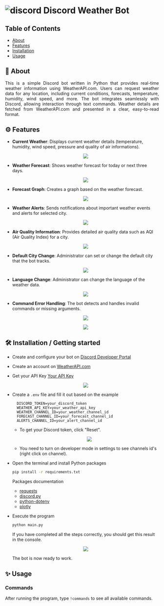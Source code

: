 # ![discord](https://i.imgur.com/hvGaBRD.png) Discord Weather Bot
## Table of Contents
- [About](#-about)
- [Features](#-features)
- [Installation](#-installation---getting-started)
- [Usage](#-usage)
  
## 🚀 About
<p align="justify">
This is a simple Discord bot written in Python that provides real-time weather information using WeatherAPI.com. Users can request weather data for any location, including current conditions, forecasts, temperature, humidity, wind speed, and more. The bot integrates seamlessly with Discord, allowing interaction through text commands. Weather details are fetched from WeatherAPI.com and presented in a clear, easy-to-read format.
</p>

## ⚙ Features

* **Current Weather**: Displays current weather details (temperature, humidity, wind speed, pressure and quality of air informations).
  <p align="center">
  <img src="https://i.imgur.com/WkNF8i7.png" />
  </p>
* **Weather Forecast**: Shows weather forecast for today or next three days.
  <p align="center">
  <img src="https://i.imgur.com/5RMxh4F.png" />
  </p>
* **Forecast Graph**: Creates a graph based on the weather forecast.
  <p align="center">
  <img src="https://i.imgur.com/kOhvH1o.png" />
  </p>
* **Weather Alerts**: Sends notifications about important weather events and alerts for selected city.
  <p align="center">
  <img src="https://i.imgur.com/PcgnnXz.png" />
  </p>
* **Air Quality Information**: Provides detailed air quality data such as AQI (Air Quality Index) for a city.
  <p align="center">
  <img src="https://i.imgur.com/hCqyuj4.png" />
  </p>
* **Default City Change**: Administrator can set or change the default city that the bot tracks.
  <p align="center">
  <img src="https://i.imgur.com/oKMSJrY.png" />
  </p>
* **Language Change**: Administrator can change the language of the weather data.
  <p align="center">
  <img src="https://i.imgur.com/yIIJamB.png" />
  </p>
* **Command Error Handling**: The bot detects and handles invalid commands or missing arguments.
  <p align="center">
  <img src="https://i.imgur.com/pe0ksxp.png" />
  </p>
  <p align="center">
  <img src="https://i.imgur.com/8tZK4SP.png" />
  </p>

## 🛠 Installation / Getting started
* Create and configure your bot on [Discord Developer Portal](https://discord.com/developers/applications)
* Create an account on [WeatherAPI.com](https://www.weatherapi.com/)
* Get your API Key [Your API Key](https://www.weatherapi.com/my/)
  <p align="center">
  <img src="https://i.imgur.com/HzgaZgp.png" />
  </p>
* Create a  `.env` file and fill it out based on the example
  ```env
    DISCORD_TOKEN=your_discord_token
    WEATHER_API_KEY=your_weather_api_key
    WEATHER_CHANNEL_ID=your_weather_channel_id
    FORECAST_CHANNEL_ID=your_forecast_channel_id
    ALERTS_CHANNEL_ID=your_alert_channel_id
   ```
  + To get your Discord token, click "Reset".
    <p align="center">
    <img src="https://i.imgur.com/qfStkrM.png" />
    </p>

  + You need to turn on developer mode in settings to see channels id's (right click on channel).
  
* Open the terminal and install Python packages
  ```sh
  pip install -r requirements.txt
   ```
  Packages documentation
  + [requests](https://pypi.org/project/requests/)
  + [discord.py](https://pypi.org/project/discord.py/)
  + [python-dotenv](https://pypi.org/project/python-dotenv/)
  + [plotly](https://pypi.org/project/plotly/)

* Execute the program
  ```sh
  python main.py
  ```
  If you have completed all the steps correctly, you should get this result in the console.
  <p align="center">
  <img src="https://i.imgur.com/Q15wQKq.png" />
  </p>
  The bot is now ready to work.
  
## ✨ Usage
### Commands
After running the program, type  `!commands` to see all available commands.

